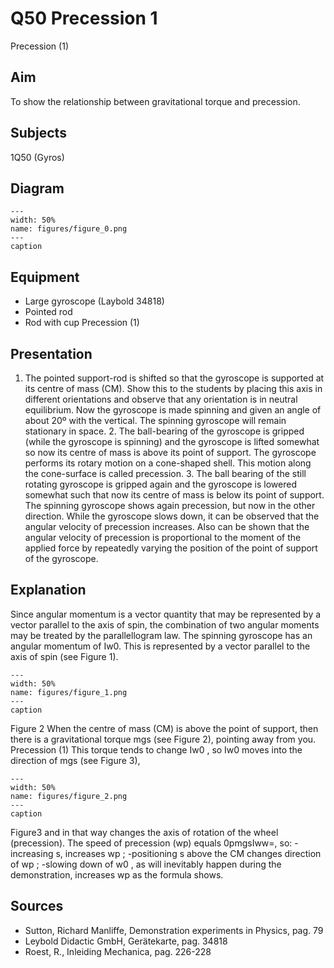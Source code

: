 # Q50 Precession  1  
 Precession (1)   
  
## Aim   
 To show the relationship between gravitational torque and precession.    
  
## Subjects   
 1Q50 (Gyros)   
  
## Diagram   
   
```{figure} figures/figure_0.png  
---  
width: 50%  
name: figures/figure_0.png  
---  
caption  
``` 
      
  
## Equipment   
 
 *  Large gyroscope (Laybold 34818) 
 *  Pointed rod 
 *  Rod with cup Precession (1)
    
  
## Presentation   
 1. The pointed support-rod is shifted so that the gyroscope is supported at its centre of mass (CM). Show this to the students by placing this axis in different orientations and observe that any orientation is in neutral equilibrium. Now the gyroscope is made spinning and given an angle of about 20º with the vertical. The spinning gyroscope will remain stationary in space. 2. The ball-bearing of the gyroscope is gripped (while the gyroscope is spinning) and the gyroscope is lifted somewhat so now its centre of mass is above its point of support. The gyroscope performs its rotary motion on a cone-shaped shell. This motion along the cone-surface is called precession. 3. The ball bearing of the still rotating gyroscope is gripped again and the gyroscope is lowered somewhat such that now its centre of mass is below its point of support. The spinning gyroscope shows again precession, but now in the other direction.  While the gyroscope slows down, it can be observed that the angular velocity of precession increases.  Also can be shown that the angular velocity of precession is proportional to the moment of the applied force by repeatedly varying the position of the point of support of the gyroscope.    
  
## Explanation   
 Since angular momentum is a vector quantity that may be represented by a vector parallel to the axis of spin, the combination of two angular moments may be treated by the parallellogram law. The spinning gyroscope has an angular momentum of Iw0. This is represented by a vector parallel to the axis of spin (see Figure 1).      
```{figure} figures/figure_1.png  
---  
width: 50%  
name: figures/figure_1.png  
---  
caption  
``` 
 Figure 2    When the centre of mass (CM) is above the point of support, then there is a gravitational torque mgs (see Figure 2), pointing away from you.      Precession (1) This torque tends to change Iw0 , so Iw0 moves into the direction of mgs (see Figure 3),      
```{figure} figures/figure_2.png  
---  
width: 50%  
name: figures/figure_2.png  
---  
caption  
``` 
 Figure3  and in that way changes the axis of rotation of the wheel (precession). The speed of precession (wp) equals 0pmgsIww=, so: -increasing s, increases wp ; -positioning s above the CM changes direction of wp ; -slowing down of w0 , as will inevitably happen during the demonstration, increases wp as the formula shows.    
  
## Sources   
 
 *  Sutton, Richard Manliffe, Demonstration experiments in Physics, pag. 79 
 *  Leybold Didactic GmbH, Gerätekarte, pag. 34818 
 *  Roest, R., Inleiding Mechanica, pag. 226-228
  